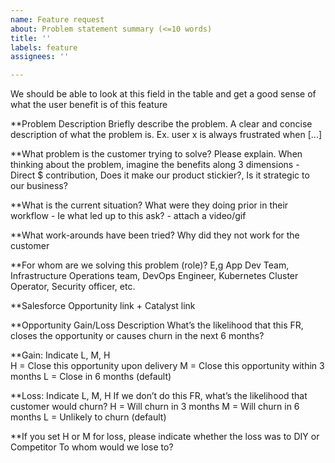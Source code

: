 ```yaml
---
name: Feature request
about: Problem statement summary (<=10 words)
title: ''
labels: feature
assignees: ''

---
```


We should be able to look at this field in the table and get a good sense of what the user benefit is of this feature

**Problem Description
Briefly describe the problem. A clear and concise description of what the problem is. Ex. user x is  always frustrated when [...]

**What problem is the customer trying to solve?
Please explain. When thinking about the problem, imagine the benefits along 3 dimensions - Direct $ contribution, Does it make our product stickier?, Is it strategic to our business?

**What is the current situation? 
What were they doing prior in their workflow - Ie what led up to this ask? - attach a video/gif 

**What work-arounds have been tried? Why did they not work for the customer

**For whom are we solving this problem (role)? 
E,g App Dev Team, Infrastructure Operations team, DevOps Engineer, Kubernetes Cluster Operator, Security officer, etc. 

**Salesforce Opportunity link + Catalyst link

**Opportunity Gain/Loss
Description What’s the likelihood that this FR, closes the opportunity or causes churn in the next 6 months?

**Gain: Indicate L, M, H  
H = Close this opportunity upon delivery
M = Close this opportunity within 3 months
L = Close in 6 months (default)

**Loss: Indicate L, M, H
If we don’t do this FR, what’s the likelihood that customer <name> would churn? 
H = Will churn in 3 months
M = Will churn in 6 months
L = Unlikely to churn (default)

**If you set H or M for loss, please indicate whether the loss was to DIY or Competitor
To whom would we lose to?
